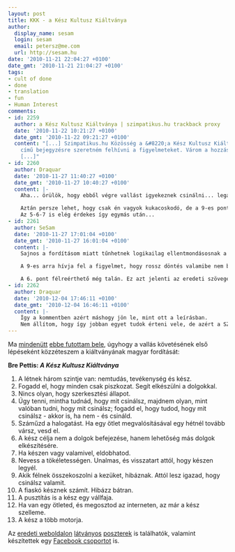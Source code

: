 ```yaml
---
layout: post
title: KKK - a Kész Kultusz Kiáltványa
author:
  display_name: sesam
  login: sesam
  email: petersz@me.com
  url: http://sesam.hu
date: '2010-11-21 22:04:27 +0100'
date_gmt: '2010-11-21 21:04:27 +0100'
tags:
- cult of done
- done
- translation
- fun
- Human Interest
comments:
- id: 2259
  author: a Kész Kultusz Kiáltványa | szimpatikus.hu trackback proxy
  date: '2010-11-22 10:21:27 +0100'
  date_gmt: '2010-11-22 09:21:27 +0100'
  content: "[...] Szimpatikus.hu Közösség a &#8220;a Kész Kultusz Kiáltványa&#8221;
    című bejegyzésre szeretném felhívni a figyelmeteket. Várom a hozzászólásokat,
    [...]"
- id: 2260
  author: Draquar
  date: '2010-11-27 11:40:27 +0100'
  date_gmt: '2010-11-27 10:40:27 +0100'
  content: |-
    Aha... örülök, hogy ebből végre vallást igyekeznek csinálni... legalább készíthetem a Szent Antiochiai Kézigránátom és elővehetem a Inkvizitor TM társasjátékom.

    Aztán persze lehet, hogy csak én vagyok kukacoskodó, de a 9-es pont és a 10-es hogy fér össze? (sehogy)
    Az 5-6-7 is elég érdekes így egymás után...
- id: 2261
  author: SeSam
  date: '2010-11-27 17:01:04 +0100'
  date_gmt: '2010-11-27 16:01:04 +0100'
  content: |-
    Sajnos a fordításom miatt tűnhetnek logikailag ellentmondásosnak a jelzett pontok.

    A 9-es arra hívja fel a figyelmet, hogy rossz döntés valamibe nem belefogni félelemből. A 10-es ezt bővíti azzal, hogy hibázni is nyugodtan lehet.

    A 6. pont félreérthető még talán. Ez azt jelenti az eredeti szövegezés szerint, hogy minden tevékenységnek a végső célja ne az legyen, hogy az adott dolog elkészüljön, hanem hogy utána újabb dolgokba foghass bele. A 7. ezt erősíti azzal, hogy a már elkészült dolgokat fölösleges utólag bolygatni.
- id: 2262
  author: Draquar
  date: '2010-12-04 17:46:11 +0100'
  date_gmt: '2010-12-04 16:46:11 +0100'
  content: |-
    Így a kommentben azért máshogy jön le, mint ott a leírásban.
    Nem állítom, hogy így jobban egyet tudok érteni vele, de azért a SZ.A.K.-ot elrakom későbbre... :o)
---
```


Ma [mindenütt](http://twitter.com/#!/KTamas/status/6420505607274496) [ebbe futottam bele](http://www.brepettis.com/blog/2009/3/3/the-cult-of-done-manifesto.html), úgyhogy a vallás követésének első lépéseként közzéteszem a kiáltványának magyar fordítását:

**Bre Pettis: _A Kész Kultusz Kiáltványa_**

  1. A létnek három szintje van: nemtudás, tevékenység és kész.
  2. Fogadd el, hogy minden csak piszkozat. Segít elkészülni a dolgokkal.
  3. Nincs olyan, hogy szerkesztési állapot.
  4. Úgy tenni, mintha tudnád, hogy mit csinálsz, majdnem olyan, mint valóban tudni, hogy mit csinálsz; fogadd el, hogy tudod, hogy mit csinálsz - akkor is, ha nem - és csináld.
  5. Száműzd a halogatást. Ha egy ötlet megvalósításával egy hétnél tovább vársz, vesd el.
  6. A kész célja nem a dolgok befejezése, hanem lehetőség más dolgok elkészítésére.
  7. Ha készen vagy valamivel, eldobhatod.
  8. Nevess a tökéletességen. Unalmas, és visszatart attól, hogy készen legyél.
  9. Akik félnek összekoszolni a kezüket, hibáznak. Attól lesz igazad, hogy csinálsz valamit.
  10. A fiaskó késznek számít. Hibázz bátran.
  11. A pusztítás is a kész egy vállfaja.
  12. Ha van egy ötleted, és megosztod az interneten, az már a kész szelleme.
  13. A kész a több motorja.



Az [eredeti weboldalon](http://www.brepettis.com/blog/2009/3/3/the-cult-of-done-manifesto.html) [látványos](http://www.flickr.com/photos/jprovost/3327377382) [poszterek](http://www.flickr.com/photos/joshuarothhaas/3327763912) is találhatók, valamint készítettek egy [Facebook csoportot](http://www.facebook.com/group.php?gid=72569410729) is.
